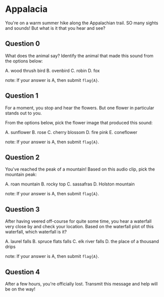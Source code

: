 # Appalacia

You're on a warm summer hike along the Appalachian trail. SO many sights and sounds! But what is it that you hear and see? 

## Question 0

What does the animal say? Identify the animal that made this sound from the options below:

A.  wood thrush bird
B.  ovenbird
C.  robin
D.  fox

note: If your answer is A, then submit `flag{A}`.

## Question 1

For a moment, you stop and hear the flowers. But one flower in particular stands out to you. 

From the options below, pick the flower image that produced this sound:

A.  sunflower
B.  rose
C.  cherry blossom
D.  fire pink
E.  coneflower

note: If your answer is A, then submit `flag{A}`.

## Question 2

You've reached the peak of a mountain! Based on this audio clip, pick the mountain peak:

A.  roan mountain 
B.  rocky top
C.  sassafras
D.  Holston mountain

note: If your answer is A, then submit `flag{A}`.

## Question 3

After having veered off-course for quite some time, you hear a waterfall very close by and check your location.
Based on the waterfall plot of this waterfall, which waterfall is it?

A.  laurel falls
B.  spruce flats falls
C.  elk river falls
D.  the place of a thousand drips

note: If your answer is A, then submit `flag{A}`.

## Question 4

After a few hours, you're officially lost. Transmit this message and help will be on the way!


